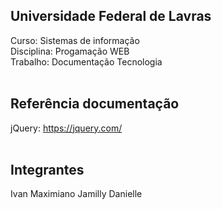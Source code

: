 ## Universidade Federal de Lavras
Curso: Sistemas de informação <br>
Disciplina: Progamação WEB <br>
Trabalho: Documentação Tecnologia <br>
<br>
## Referência documentação
jQuery: https://jquery.com/ <br>
<br>
## Integrantes
Ivan Maximiano
Jamilly Danielle
